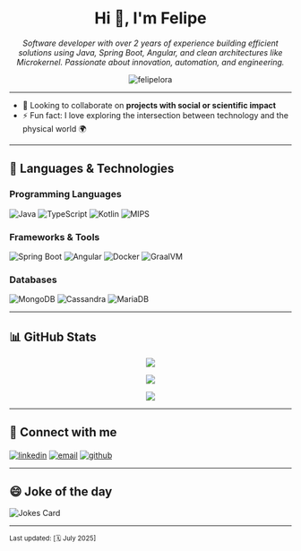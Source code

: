 <h1 align="center">Hi 👋, I'm Felipe</h1>

<p align="center">
  <em>Software developer with over 2 years of experience building efficient solutions using Java, Spring Boot, Angular, and clean architectures like Microkernel. Passionate about innovation, automation, and engineering.</em>
</p>

<p align="center"> <img src="https://komarev.com/ghpvc/?username=felipelora&label=Profile%20views&color=0e75b6&style=flat" alt="felipelora" /> </p>

---
- 👯 Looking to collaborate on **projects with social or scientific impact**
- ⚡ Fun fact: I love exploring the intersection between technology and the physical world 🌍

---

## 🧰 Languages & Technologies

### Programming Languages
![Java](https://img.shields.io/badge/Java-ED8B00?style=for-the-badge&logo=java&logoColor=white)
![TypeScript](https://img.shields.io/badge/TypeScript-3178C6?style=for-the-badge&logo=typescript&logoColor=white)
![Kotlin](https://img.shields.io/badge/Kotlin-0095D5?style=for-the-badge&logo=kotlin&logoColor=white)
![MIPS](https://img.shields.io/badge/MIPS-00599C?style=for-the-badge)

### Frameworks & Tools
![Spring Boot](https://img.shields.io/badge/Spring_Boot-6DB33F?style=for-the-badge&logo=spring-boot&logoColor=white)
![Angular](https://img.shields.io/badge/Angular-DD0031?style=for-the-badge&logo=angular&logoColor=white)
![Docker](https://img.shields.io/badge/Docker-2496ED?style=for-the-badge&logo=docker&logoColor=white)
![GraalVM](https://img.shields.io/badge/GraalVM-F5F5F5?style=for-the-badge&logo=oracle&logoColor=orange)

### Databases
![MongoDB](https://img.shields.io/badge/MongoDB-4EA94B?style=for-the-badge&logo=mongodb&logoColor=white)
![Cassandra](https://img.shields.io/badge/Cassandra-1287B1?style=for-the-badge&logo=apache-cassandra&logoColor=white)
![MariaDB](https://img.shields.io/badge/MariaDB-003545?style=for-the-badge&logo=mariadb&logoColor=white)

---

## 📊 GitHub Stats

<p align="center">
  <img src="https://github-readme-streak-stats.herokuapp.com/?user=felipelora&theme=tokyonight&hide_border=true" />
</p>

<p align="center">
  <img src="https://github-readme-stats.vercel.app/api?username=felipelora&show_icons=true&theme=tokyonight&count_private=true" />
</p>

<p align="center">
  <img src="https://github-readme-stats.vercel.app/api/top-langs/?username=felipelora&layout=compact&theme=tokyonight" />
</p>

---

## 🤝 Connect with me

<p align="left">
<a href="https://www.linkedin.com/in/felipe-cardona-l/" target="blank"><img align="center" src="https://img.shields.io/badge/LinkedIn-blue?style=for-the-badge&logo=linkedin&logoColor=white" alt="linkedin" /></a>
<a href="mailto:felipe7u7432@gmail.com"><img align="center" src="https://img.shields.io/badge/Email-D14836?style=for-the-badge&logo=gmail&logoColor=white" alt="email" /></a>
<a href="https://github.com/F3liP3L" target="blank"><img align="center" src="https://img.shields.io/badge/GitHub-100000?style=for-the-badge&logo=github&logoColor=white" alt="github" /></a>
</p>

---

## 😄 Joke of the day
![Jokes Card](https://readme-jokes.vercel.app/api)

---

<sub>Last updated: [🗓️ July 2025]</sub>
